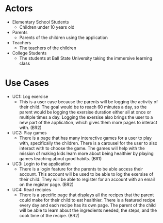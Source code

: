 # Actors
* Elementary School Students
  * Children under 10 years old
* Parents
  * Parents of the children using the application 
* Teachers
  * The teachers of the children 
* College Students
  * The students at Ball State University taking the immersive learning class
# Use Cases
* UC1: Log exersise
  * This is a user case because the parents will be logging the activity of their child. The goal would be to reach 60 minutes a day, so the parent would be logging the exersise duration either all at once or multiple times a day. Logging the exersise also brings the user to a new part of the application, which gives them more pages to interact with. (BR2)
* UC2: Play games
  * There is a page that has many interactive games for a user to play with, specifically the children. There is a carousel for the user to also interact with to choose the game. The games will help with the mission of making kids learn more about being healthier by playing games teaching about good habits. (BR1)
* UC3: Login to the application
  * There is a login feature for the parents to be able access their account. This account will be used to be able to log the exersise of their child. They will be able to register for an account with an email on the register page. (BR2)
* UC4: Read recipies
  * There is a specific page that displays all the recipes that the parent could make for their child to eat healthier. There is a featured recipe every day and each recipe has its own page. The parent of the child will be able to learn about the ingredients needed, the steps, and the cook time of the recipe. (BR2)
